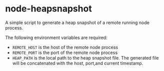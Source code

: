# node-heapsnapshot

A simple script to generate a heap snapshot of a remote running node process.

The following environment variables are required:
- `REMOTE_HOST` is the host of the remote node process
- `REMOTE_PORT` is the port of the remote node process
- `HEAP_PATH` is the local path to the heap snapshot file. The generated file will be concatenated with the host, port,and current timestamp.